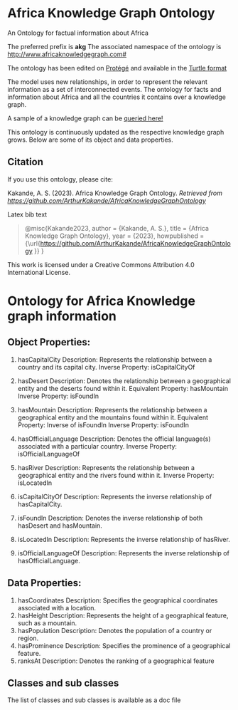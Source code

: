 # Africa Knowledge Graph Ontology
An Ontology for factual information about Africa

The preferred prefix is **akg**
The associated namespace of the ontology is <http://www.africaknowledgegraph.com#>

The ontology has been edited on [Protégé](https://protege.stanford.edu/) and available in the [Turtle format](https://www.w3.org/TR/turtle/)

The model uses new relationships, in order to represent the relevant information as a set of interconnected events. 
The ontology for facts and information about Africa and all the countries it contains over a knowledge graph.

A sample of a knowledge graph can be [queried here!](https://africakg.streamlit.app/)

This ontology is continuously updated as the respective knowledge graph grows. Below are some of its object and data properties.

## Citation
If you use this ontology, please cite:

Kakande, A. S. (2023). Africa Knowledge Graph Ontology. *Retrieved from https://github.com/ArthurKakande/AfricaKnowledgeGraphOntology*

Latex bib text

> @misc{Kakande2023,
  author = {Kakande, A. S.},
  title = {Africa Knowledge Graph Ontology},
  year = {2023},
  howpublished = {\url{https://github.com/ArthurKakande/AfricaKnowledgeGraphOntology
}}
}

This work is licensed under a Creative Commons Attribution 4.0 International License.

# Ontology for Africa Knowledge graph information

## Object Properties:
1. hasCapitalCity
Description: Represents the relationship between a country and its capital city.
Inverse Property: isCapitalCityOf

2. hasDesert
Description: Denotes the relationship between a geographical entity and the deserts found within it.
Equivalent Property: hasMountain
Inverse Property: isFoundIn

3. hasMountain
Description: Represents the relationship between a geographical entity and the mountains found within it.
Equivalent Property: Inverse of isFoundIn
Inverse Property: isFoundIn

4. hasOfficialLanguage
Description: Denotes the official language(s) associated with a particular country.
Inverse Property: isOfficialLanguageOf

5. hasRiver
Description: Represents the relationship between a geographical entity and the rivers found within it.
Inverse Property: isLocatedIn

6. isCapitalCityOf
Description: Represents the inverse relationship of hasCapitalCity.

7. isFoundIn
Description: Denotes the inverse relationship of both hasDesert and hasMountain.

8. isLocatedIn
Description: Represents the inverse relationship of hasRiver.

9. isOfficialLanguageOf
Description: Represents the inverse relationship of hasOfficialLanguage.

## Data Properties:
1. hasCoordinates
Description: Specifies the geographical coordinates associated with a location.
2. hasHeight
Description: Represents the height of a geographical feature, such as a mountain.
3. hasPopulation
Description: Denotes the population of a country or region.
4. hasProminence
Description: Specifies the prominence of a geographical feature.
5. ranksAt
Description: Denotes the ranking of a geographical feature

## Classes and sub classes
The list of classes and sub classes is available as a doc file
